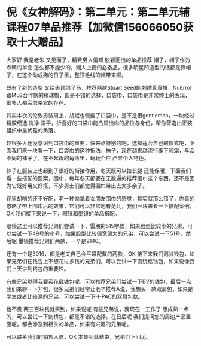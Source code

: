 # 倪《女神解码》：第二单元：第二单元辅课程07单品推荐【加微信156066050获取十大赠品】

大家好 我是老朱 又见面了，精致男人偏知 脱颖而出的单品推荐 帽子，帽子作为点睛的单品 怎么都不能少的，潮人上街的必备品，很多明星凹造型的话都是靠帽子，在这个动成狗的日子里，整顶毛线的帽带来呗。

既有了新的造型 又给头顶绑了马，推荐两款Stuart Seed的刺绣真真帽，NuError跟MLB合作款的棒球帽，都是不错的选择，口袋巾，口袋巾是非常绅士的表现，很多人都会忽略它的存在。

其实本次的伦敦男装周上，胡斌也佩戴了口袋巾，是不是很gentleman，一块经过精胶细选 洗净 烫平，折叠好的口袋巾能凸显出你的品位与身份，帮你营造出正装组织中最优雅的角落。

趁很多人还没意识到口袋巾的重要，快来点特别的吧，选择适合自己的款式吧，下面我们来一块看一下，口袋巾的这种折法，袜子，现在越来越流行脚下彩霜，与众不同的袜子了，在不起眼的角落里，玩玩个性 凸显个人特色。

袜子在服装上也起到了很好的衔接作用，冬天既可以拉长腿 还能保暖，下面我们看一些搭配的图案，围巾，每年冬天都要在无数遍的推荐围巾这个东西，还不是因为它既好用又好搭，不少男士们都觉得围巾带出去太多余了。

花里胡哨的还不好配，老一种偷拿着女朋友围巾的感觉，其实就那么错了，你真的忽略了带上围巾后的效果，它们可以非常地有范儿，我们一块来看一下搭配案例，OK 我们接下来说一下，眼镜和墨镜的单品搭配。

眼镜这里可以推荐兄弟们尝试一下，雷朋的515字款，如果脸型比较小的兄弟，可以尝试一下49号的小号，如果脸型比较偏宽偏大的兄弟，可以尝试一下51号，然后呢 墨镜推荐兄弟们两款，一个是2140。

还有一个是3016，都是老夫自己会平常配戴的两款，OK 接下来我们测验钱包，如果兄弟们在钱包上不想花过多钱的兄弟们，可以尝试一下直绕格钱包，如果说像我们上天讲到钱包的重要性。

有些兄弟觉得我要买花载钱包呢，可以推荐兄弟们尝试一下BV的钱包，最后一点我们来聊一下非包，很多兄弟们经常让老卒推荐A说，我想买一款双肩包，如果是学生或者比较潮的兄弟，可以尝试一下H-PAC的双肩包款。

也不贵 两三百块钱就买到，如果说呢 有些兄弟说，我现在一工作了 想成熟一点的，可以尝试一下剑桥包，都是不错的选择，在日后呢 我们提问您的周边产品里面呢，都会涉及到相关的单品，如果有兴趣的兄弟呢。

可以联系我们的销售人员，OK 本集到此结束，兄弟们下回见。